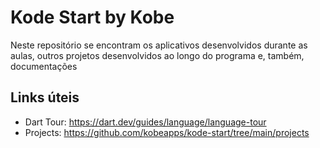 # Kode Start by Kobe

Neste repositório se encontram os aplicativos desenvolvidos durante as aulas, outros projetos desenvolvidos ao longo do programa e, também, documentações

## Links úteis
- Dart Tour: https://dart.dev/guides/language/language-tour
- Projects: https://github.com/kobeapps/kode-start/tree/main/projects
